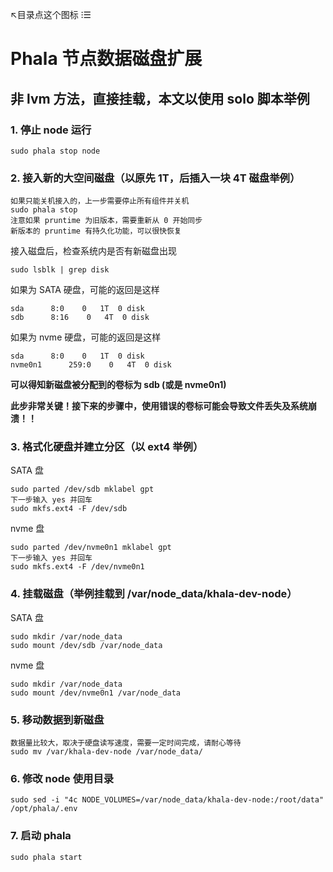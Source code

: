 ↖目录点这个图标 ⁝☰

# Phala 节点数据磁盘扩展

## 非 lvm 方法，直接挂载，本文以使用 solo 脚本举例

### 1. 停止 node 运行

```
sudo phala stop node
```

### 2. 接入新的大空间磁盘（以原先 1T，后插入一块 4T 磁盘举例）

```
如果只能关机接入的，上一步需要停止所有组件并关机
sudo phala stop
注意如果 pruntime 为旧版本，需要重新从 0 开始同步
新版本的 pruntime 有持久化功能，可以很快恢复
```

接入磁盘后，检查系统内是否有新磁盘出现
```
sudo lsblk | grep disk
```

如果为 SATA 硬盘，可能的返回是这样
```
sda      8:0    0   1T  0 disk
sdb      8:16    0   4T  0 disk
```

如果为 nvme 硬盘，可能的返回是这样
```
sda      8:0    0   1T  0 disk
nvme0n1      259:0    0   4T  0 disk
```

**可以得知新磁盘被分配到的卷标为 sdb (或是 nvme0n1)**

**此步非常关键！接下来的步骤中，使用错误的卷标可能会导致文件丢失及系统崩溃！！**


### 3. 格式化硬盘并建立分区（以 ext4 举例）

SATA 盘
```
sudo parted /dev/sdb mklabel gpt
下一步输入 yes 并回车
sudo mkfs.ext4 -F /dev/sdb
```

nvme 盘
```
sudo parted /dev/nvme0n1 mklabel gpt
下一步输入 yes 并回车
sudo mkfs.ext4 -F /dev/nvme0n1
```

### 4. 挂载磁盘（举例挂载到 /var/node_data/khala-dev-node）

SATA 盘
```
sudo mkdir /var/node_data
sudo mount /dev/sdb /var/node_data
```

nvme 盘
```
sudo mkdir /var/node_data
sudo mount /dev/nvme0n1 /var/node_data
```

### 5. 移动数据到新磁盘

```
数据量比较大，取决于硬盘读写速度，需要一定时间完成，请耐心等待
sudo mv /var/khala-dev-node /var/node_data/
```

### 6. 修改 node 使用目录

```
sudo sed -i "4c NODE_VOLUMES=/var/node_data/khala-dev-node:/root/data" /opt/phala/.env
```

### 7. 启动 phala

```
sudo phala start
```
